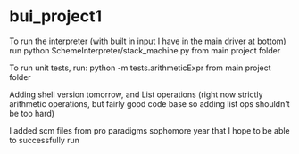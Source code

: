 # bui_project1
To run the interpreter (with built in input I have in the main driver at bottom) run python SchemeInterpreter/stack_machine.py from main project folder


To run unit tests, run:  python -m tests.arithmeticExpr from main project folder

Adding shell version tomorrow, and List operations (right now strictly arithmetic operations, but fairly good code base so adding list ops shouldn't be too hard)

I added scm files from pro paradigms sophomore year that I hope to be able to successfully run 
